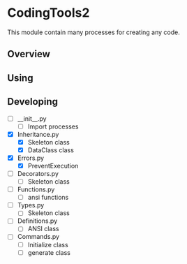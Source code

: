 # CodingTools2
This module contain many processes for creating any code.

## Overview

## Using

## Developing
- [ ] \_\_init__.py
  - [ ] Import processes
- [x] Inheritance.py
  - [x] Skeleton class
  - [x] DataClass class
- [x] Errors.py
  - [x] PreventExecution
- [ ] Decorators.py
  - [ ] Skeleton class
- [ ] Functions.py
  - [ ] ansi functions
- [ ] Types.py
  - [ ] Skeleton class
- [ ] Definitions.py
  - [ ] ANSI class
- [ ] Commands.py
  - [ ] Initialize class
  - [ ] generate class

